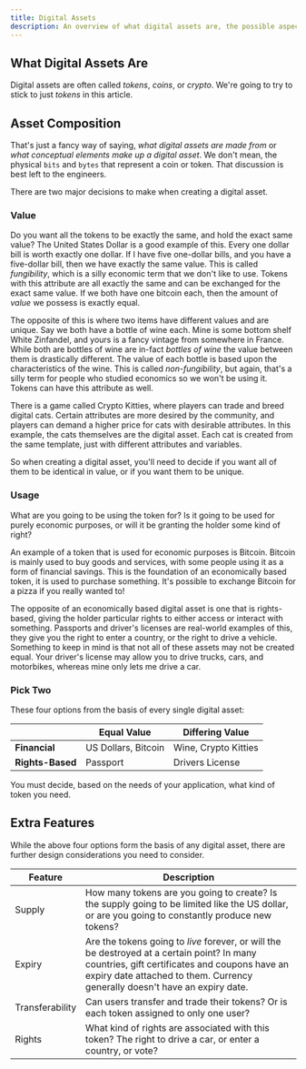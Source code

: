```yaml
---
title: Digital Assets
description: An overview of what digital assets are, the possible aspects of them, and their potential use cases.
---
```


## What Digital Assets Are

Digital assets are often called _tokens_, _coins_, or _crypto_. We're going to try to stick to just _tokens_ in this article.

## Asset Composition

That's just a fancy way of saying, _what digital assets are made from_ or _what conceptual elements make up a digital asset_. We don't mean, the physical `bits` and `bytes` that represent a coin or token. That discussion is best left to the engineers.

There are two major decisions to make when creating a digital asset.

### Value

Do you want all the tokens to be exactly the same, and hold the exact same value? The United States Dollar is a good example of this. Every one dollar bill is worth exactly one dollar. If I have five one-dollar bills, and you have a five-dollar bill, then we have exactly the same value. This is called _fungibility_, which is a silly economic term that we don't like to use. Tokens with this attribute are all exactly the same and can be exchanged for the exact same value. If we both have one bitcoin each, then the amount of _value_ we possess is exactly equal.

The opposite of this is where two items have different values and are unique. Say we both have a bottle of wine each. Mine is some bottom shelf White Zinfandel, and yours is a fancy vintage from somewhere in France. While both are bottles of wine are in-fact _bottles of wine_ the value between them is drastically different. The value of each bottle is based upon the characteristics of the wine. This is called _non-fungibility_, but again, that's a silly term for people who studied economics so we won't be using it. Tokens can have this attribute as well.

There is a game called Crypto Kitties, where players can trade and breed digital cats. Certain attributes are more desired by the community, and players can demand a higher price for cats with desirable attributes. In this example, the cats themselves are the digital asset. Each cat is created from the same template, just with different attributes and variables.

So when creating a digital asset, you'll need to decide if you want all of them to be identical in value, or if you want them to be unique.

### Usage

What are you going to be using the token for? Is it going to be used for purely economic purposes, or will it be granting the holder some kind of right?

An example of a token that is used for economic purposes is Bitcoin. Bitcoin is mainly used to buy goods and services, with some people using it as a form of financial savings. This is the foundation of an economically based token, it is used to purchase something. It's possible to exchange Bitcoin for a pizza if you really wanted to!

The opposite of an economically based digital asset is one that is rights-based, giving the holder particular rights to either access or interact with something. Passports and driver's licenses are real-world examples of this, they give you the right to enter a country, or the right to drive a vehicle. Something to keep in mind is that not all of these assets may not be created equal. Your driver's license may allow you to drive trucks, cars, and motorbikes, whereas mine only lets me drive a car.

### Pick Two

These four options from the basis of every single digital asset:

|                  | Equal Value         | Differing Value      |
| ---              | ---                 | ---                  |
| **Financial**    | US Dollars, Bitcoin | Wine, Crypto Kitties |
| **Rights-Based** | Passport            | Drivers License      |

You must decide, based on the needs of your application, what kind of token you need.

## Extra Features

While the above four options form the basis of any digital asset, there are further design considerations you need to consider.

| Feature | Description |
| --- | --- |
| Supply | How many tokens are you going to create? Is the supply going to be limited like the US dollar, or are you going to constantly produce new tokens? |
| Expiry | Are the tokens going to _live_ forever, or will the be destroyed at a certain point? In many countries, gift certificates and coupons have an expiry date attached to them. Currency generally doesn't have an expiry date. |
| Transferability | Can users transfer and trade their tokens? Or is each token assigned to only one user? |
| Rights | What kind of rights are associated with this token? The right to drive a car, or enter a country, or vote? |
